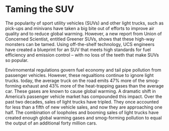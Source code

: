 # Taming the SUV
The popularity of sport utility vehicles (SUVs) and other light trucks, such as pick-ups and minivans have taken a big bite out of efforts to improve air quality and to reduce global warming.
However, a new report from Union of Concerned Scientist, entitled Greener SUVs, shows that these high-way monsters can be tamed. Using off-the-shelf technology, UCS engineers have created a blueprint for an SUV that meets high standards for fuel efficiency and emission control – with no loss of the teeth that make SUVs so popular.

Envirnomental regulations govern fuel economy and tail pipe pollution from passenger vehicles.  However, these regualtions continue to ignore light trucks. today, the average truck on the road emits 47% more of the smog-forming exhaust and 43% more of the heat-trapping gases than the average car. These gases are known to cause global warming. A dramatic shift in America’s passenger vehicle market has compounded this impact. Over the past two decades, sales of light trucks have tripled. They once accounted for less than a fifth of new vehicle sales, and now they are approaching one half. The combination of loopholes and booming sales of light trucks have created enough global warming gases and smog-forming pollution to equal the output of an additional forty million cars.